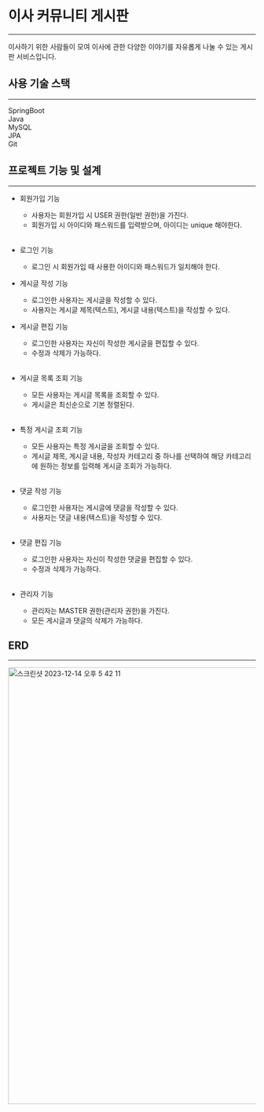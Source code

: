 # 이사 커뮤니티 게시판
---

이사하기 위한 사람들이 모여 이사에 관한 다양한 이야기를 자유롭게 나눌 수 있는 게시판 서비스입니다.

## 사용 기술 스택
---
SpringBoot<br/>
Java<br/>
MySQL<br/>
JPA<br/>
Git<br/>

## 프로젝트 기능 및 설계
---
- 회원가입 기능 
  - 사용자는 회원가입 시 USER 권한(일반 권한)을 가진다.
  - 회원가입 시 아이디와 패스워드를 입력받으며, 아이디는 unique 해야한다.
  <br/>
 
- 로그인 기능
  - 로그인 시 회원가입 때 사용한 아이디와 패스워드가 일치해야 한다.
    <br/>
  
- 게시글 작성 기능
  - 로그인한 사용자는 게시글을 작성할 수 있다.
  - 사용자는 게시글 제목(텍스트), 게시글 내용(텍스트)을 작성할 수 있다.
    <br/>
- 게시글 편집 기능

  - 로그인한 사용자는 자신이 작성한 게시글을 편집할 수 있다.
  - 수정과 삭제가 가능하다.
  <br/>
- 게시글 목록 조회 기능

  - 모든 사용자는 게시글 목록을 조회할 수 있다.
  - 게시글은 최신순으로 기본 정렬된다.
  <br/>
- 특정 게시글 조회 기능

  - 모든 사용자는 특정 게시글을 조회할 수 있다.
  - 게시글 제목, 게시글 내용, 작성자 카테고리 중 하나를 선택하여 해당 카테고리에 원하는 정보를 입력해 게시글 조회가 가능하다.
  <br/>
- 댓글 작성 기능

  - 로그인한 사용자는 게시글에 댓글을 작성할 수 있다.
  - 사용자는 댓글 내용(텍스트)을 작성할 수 있다.
  <br/>
- 댓글 편집 기능

  - 로그인한 사용자는 자신이 작성한 댓글을 편집할 수 있다.
  - 수정과 삭제가 가능하다.
  <br/>
- 관리자 기능

  - 관리자는 MASTER 권한(관리자 권한)을 가진다.
  - 모든 게시글과 댓글의 삭제가 가능하다.
  
## ERD
  --- 
  <img width="890" alt="스크린샷 2023-12-14 오후 5 42 11" src="https://github.com/jos505000/PuppyPlay/assets/37131334/ec2d4d8e-3cd7-4208-af76-a9377116b370">

  
  
